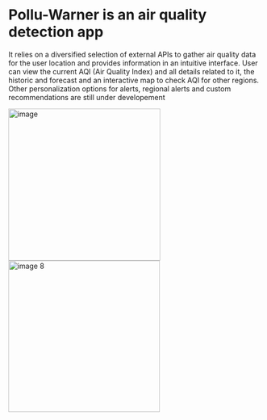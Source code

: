 # Pollu-Warner is an air quality detection app
It relies on a diversified selection of external APIs to gather air quality data for the user location and provides information in an intuitive interface.
User can view the current AQI (Air Quality Index) and all details related to it, the historic and forecast and an interactive map to check AQI for other regions.
Other personalization options for alerts, regional alerts and custom recommendations are still under developement


<img width="301" alt="image" src="https://github.com/user-attachments/assets/25feeccf-01ac-4c51-a868-31ae79285c1d" />
<img width="300" alt="image 8" src="https://github.com/user-attachments/assets/756bd681-577f-4c97-b492-932be1360751" />
